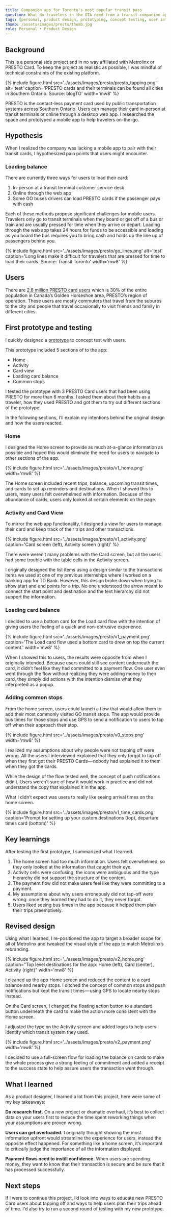 ```yaml
---
title: Companion app for Toronto's most popular transit pass
question: What do travelers in the GTA need from a transit companion app?
tags: [personal, product design, prototyping, concept testing, user interviews, visual design]
thumb: /assets/images/presto/thumb.jpg
role: Personal • Product Design
---
```


## Background
This is a personal side project and in no way affiliated with Metrolinx or PRESTO Card. To keep the project as realistic as possible, I was mindful of technical constraints of the existing platform.

{% include figure.html
    src='../assets/images/presto/presto_tapping.png'
    alt='test'
    caption='PRESTO cards and their terminals can be found all cities in Southern Ontario. Source: blogTO'
    width='mw8'
%}

PRESTO is the contact-less payment card used by public transportation systems across Southern Ontario. Users can manage their card in-person at transit terminals or online through a desktop web app. I researched the space and prototyped a mobile app to help travelers on-the-go.

## Hypothesis
When I realized the company was lacking a mobile app to pair with their transit cards, I hypothesized pain points that users might encounter. 

### Loading balance
There are currently three ways for users to load their card:

1. In-person at a transit terminal customer service desk
2. Online through the web app
3. Some GO buses drivers can load PRESTO cards if the passenger pays with cash

Each of these methods propose significant challenges for mobile users. Travelers only go to transit terminals when they board or get off of a bus or train and are usually pressed for time when they arrive or depart. Loading through the web app takes 24 hours for funds to be accessible and loading as you board the bus requires you to bring cash and holds up the line up of passengers behind you.

{% include figure.html
    src='../assets/images/presto/go_lines.png'
    alt='test'
    caption='Long lines make it difficult for travelers that are pressed for time to load their cards. Source: Transit Toronto'
    width='mw8'
%}

## Users
There are [2.8 million PRESTO card users][1] which is 30% of the entire population in Canada’s Golden Horseshoe area, PRESTO’s region of operation. These users are mostly commuters that travel from the suburbs to the city and people that travel occasionally to visit friends and family in different cities.

## First prototype and testing
I quickly designed a [prototype][2] to concept test with users.

This prototype included 5 sections of to the app:

- Home
- Activity
- Card view
- Loading card balance
- Common stops

I tested the prototype with 3 PRESTO Card users that had been using PRESTO for more than 6 months. I asked them about their habits as a traveler, how they used PRESTO and got them to try out different sections of the prototype.

In the following sections, I’ll explain my intentions behind the original design and how the users reacted.

### Home
I designed the Home screen to provide as much at-a-glance information as possible and hoped this would eliminate the need for users to navigate to other sections of the app.

{% include figure.html
    src='../assets/images/presto/v1_home.png'
    width='mw8'
%}

The Home screen included recent trips, balance, upcoming transit times, and cards to set up reminders and destinations. When I showed this to users, many users felt overwhelmed with information. Because of the abundance of cards, users only looked at certain elements on the page.

### Activity and Card View
To mirror the web app functionality, I designed a view for users to manage their card and keep track of their trips and other transactions.

{% include figure.html
    src='../assets/images/presto/v1_activity.png'
    caption='Card screen (left), Activity screen (right)'
%}

There were weren’t many problems with the Card screen, but all the users had some trouble with the table cells in the Activity screen.

I originally designed the list items using a design similar to the transactions items we used at one of my previous internships where I worked on a banking app for TD Bank. However, this design broke down when trying to show start and end points for a trip. No one understood the arrow meant to connect the start point and destination and the text hierarchy did not support the information.

### Loading card balance
I decided to use a bottom card for the Load card flow with the intention of giving users the feeling of a quick and non-obtrusive experience.

{% include figure.html
    src='../assets/images/presto/v1_payment.png'
    caption='The Load card flow used a bottom card to drew on top the current content.'
    width='mw8'
%}

When I showed this to users, the results were opposite from when I originally intended. Because users could still see content underneath the card, it didn’t feel like they had committed to a payment flow. One user even went through the flow without realizing they were adding money to their card, they simply did actions with the intention dismiss what they interpreted as a popup.

### Adding common stops
From the home screen, users could launch a flow that would allow them to add their most commonly visited GO transit stops. The app would provide bus times for those stops and use GPS to send a notification to users to tap off when their approach their stop.

{% include figure.html
    src='../assets/images/presto/v0_stops.png'
    width='mw8'
%}

I realized my assumptions about why people were not tapping off were wrong. All the users I interviewed explained that they only forgot to tap off when they first got their PRESTO Cards — nobody had explained it to them when they got the cards.

While the design of the flow tested well, the concept of push notifications didn’t. Users weren’t sure of how it would work in practice and did not understand the copy that explained it in the app.

What I didn’t expect was users to really like seeing arrival times on the home screen.

{% include figure.html
    src='../assets/images/presto/v1_time_cards.png'
    caption='Prompt for setting up your custom destinations (top), departure times card (bottom)'
%}

## Key learnings
After testing the first prototype, I summarized what I learned.

1. The home screen had too much information. Users felt overwhelmed, so they only looked at the information that caught their eye.
2. Activity cells were confusing, the icons were ambiguous and the type hierarchy did not support the structure of the content.
3. The payment flow did not make users feel like they were committing to a payment.
4. My assumptions about why users erroneously did not tap-off were wrong: once they learned they had to do it, they never forgot.
5. Users liked seeing bus times in the app because it helped them plan their trips preemptively.

## Revised design
Using what I learned, I re-positioned the app to target a broader scope for all of Metrolinx and tweaked the visual style of the app to match Metrolinx’s rebranding.

{% include figure.html
    src='../assets/images/presto/v2_home.png'
    caption="Top level destinations for the app: Home (left), Card (center), Activity (right)"
    width='mw8'
%}

I cleaned up the app Home screen and reduced the content to a card balance and nearby stops. I ditched the concept of common stops and push notifications but kept the transit times — using GPS to locate nearby stops instead.

On the Card screen, I changed the floating action button to a standard button underneath the card to make the action more consistent with the Home screen.

I adjusted the type on the Activity screen and added logos to help users identify which transit system they used.

{% include figure.html
    src='../assets/images/presto/v2_payment.png'
    width='mw8'
%}

I decided to use a full-screen flow for loading the balance on cards to make the whole process give a strong feeling of commitment and added a receipt to the success state to help assure users the transaction went through.

## What I learned

As a product designer, I learned a lot from this project, here were some of my key takeaways:

**Do research first.** On a new project or dramatic overhaul, it’s best to collect data on your
users first to reduce the time spent reworking things when your
assumptions are proven wrong.

**Users can get overloaded.** I originally thought showing the most information upfront would
streamline the experience for users, instead the opposite effect
happened. For something like a home screen, it’s important to critically judge the importance of all the information displayed.

**Payment flows need to instill confidence.** When users are spending money, they want to know that their transaction is secure and be sure that it has processed successfully.

## Next steps
If I were to continue this project, I’d look into ways to educate new PRESTO Card users about tapping off and ways to help users plan their trips ahead of time. I'd also try to run a second round of testing with my new prototype.

[1]: https://torontosun.com/2017/06/27/metrolinx-presto-rollout-millions-over-budget/wcm/f259bfa2-ddd7-4d35-ae99-f9979c2bec86

[2]: https://projects.invisionapp.com/share/B7212631492AE4#/screens